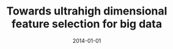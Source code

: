 ---
title: "Towards ultrahigh dimensional feature selection for big data"
collection: journals
permalink: /publication/Towards_Ultrahigh
date: 2014-01-01
year: "2014"
venue: "Journal of Machine Learning Research 15(1)"
city: 
state: ""
thumbnail: "Online_Transfer.png"
teaser : 
authors: "Mingkui Tan, Ivor W. Tsang, Li Wang"
bibtex: Towards_Ultrahigh.txt
uri: Towards_Ultrahigh.pdf
arxiv: 
project: 
source:
poster: 
data:
---